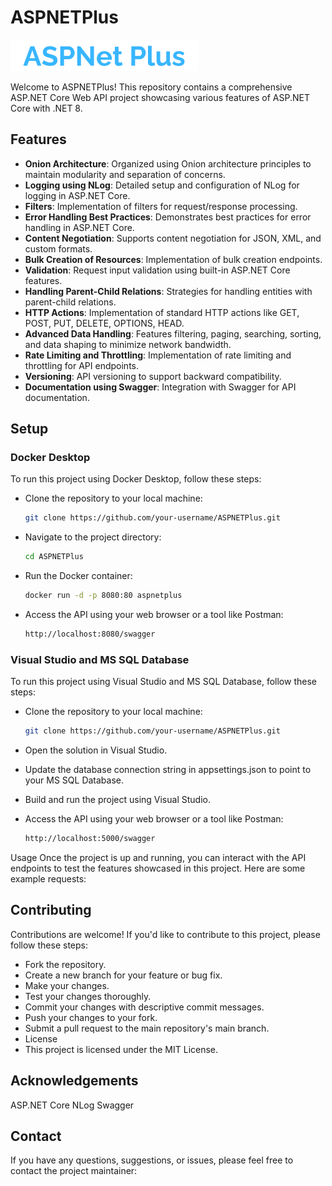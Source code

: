 # ASPNETPlus

![ASPNETPlus Logo](ASPNetPlus.png)

Welcome to ASPNETPlus! This repository contains a comprehensive ASP.NET Core Web API project showcasing various features of ASP.NET Core with .NET 8.

## Features

- **Onion Architecture**: Organized using Onion architecture principles to maintain modularity and separation of concerns.
- **Logging using NLog**: Detailed setup and configuration of NLog for logging in ASP.NET Core.
- **Filters**: Implementation of filters for request/response processing.
- **Error Handling Best Practices**: Demonstrates best practices for error handling in ASP.NET Core.
- **Content Negotiation**: Supports content negotiation for JSON, XML, and custom formats.
- **Bulk Creation of Resources**: Implementation of bulk creation endpoints.
- **Validation**: Request input validation using built-in ASP.NET Core features.
- **Handling Parent-Child Relations**: Strategies for handling entities with parent-child relations.
- **HTTP Actions**: Implementation of standard HTTP actions like GET, POST, PUT, DELETE, OPTIONS, HEAD.
- **Advanced Data Handling**: Features filtering, paging, searching, sorting, and data shaping to minimize network bandwidth.
- **Rate Limiting and Throttling**: Implementation of rate limiting and throttling for API endpoints.
- **Versioning**: API versioning to support backward compatibility.
- **Documentation using Swagger**: Integration with Swagger for API documentation.

## Setup

### Docker Desktop

To run this project using Docker Desktop, follow these steps:

+ Clone the repository to your local machine:
   ```bash
   git clone https://github.com/your-username/ASPNETPlus.git

+ Navigate to the project directory:
   ```bash
   cd ASPNETPlus
+ Run the Docker container:
    ```bash
    docker run -d -p 8080:80 aspnetplus
+ Access the API using your web browser or a tool like Postman:
    ```bash
    http://localhost:8080/swagger

### Visual Studio and MS SQL Database

To run this project using Visual Studio and MS SQL Database, follow these steps:

+ Clone the repository to your local machine:
    ```bash
    git clone https://github.com/your-username/ASPNETPlus.git

+ Open the solution in Visual Studio.

+ Update the database connection string in appsettings.json to point to your MS SQL Database.

+ Build and run the project using Visual Studio.

+ Access the API using your web browser or a tool like Postman:
    ```bash
    http://localhost:5000/swagger
Usage
Once the project is up and running, you can interact with the API endpoints to test the features showcased in this project. Here are some example requests:

<!-- Provide examples of API requests and responses -->

## Contributing
Contributions are welcome! If you'd like to contribute to this project, please follow these steps:

+ Fork the repository.
+ Create a new branch for your feature or bug fix.
+ Make your changes.
+ Test your changes thoroughly.
+ Commit your changes with descriptive commit messages.
+ Push your changes to your fork.
+ Submit a pull request to the main repository's main branch.
+ License
+ This project is licensed under the MIT License.

## Acknowledgements
ASP.NET Core
NLog
Swagger

## Contact
If you have any questions, suggestions, or issues, please feel free to contact the project maintainer:
